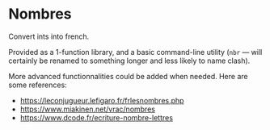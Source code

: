 Nombres
=========

Convert ints into french.

Provided as a 1-function library, and a basic command-line utility (`nbr` — will
certainly be renamed to something longer and less likely to name clash).

More advanced functionnalities could be added when needed. Here are some
references:
- https://leconjugueur.lefigaro.fr/frlesnombres.php
- https://www.miakinen.net/vrac/nombres
- https://www.dcode.fr/ecriture-nombre-lettres
